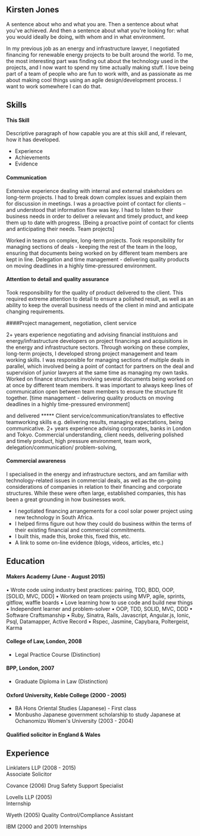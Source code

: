 ## Kirsten Jones

A sentence about who and what you are. Then a sentence about what you've achieved. And then a sentence about what you're looking for: what you would ideally be doing, with whom and in what environment.

In my previous job as an energy and infrastructure lawyer, I negotiated financing for renewable energy projects to be built around the world. To me, the most interesting part was finding out about the technology used in the projects, and I now want to spend my time actually making stuff. I love being part of a team of people who are fun to work with, and as passionate as me about making cool things using an agile design/development process. I want to work somewhere I can do that.


## Skills

#### This Skill

Descriptive paragraph of how capable you are at this skill and, if relevant, how it has developed.

- Experience
- Achievements
- Evidence

####  Communication
Extensive experience dealing with internal and external stakeholders on long-term projects. I had to break down complex issues and explain them for discussion in meetings. I was a proactive point of contact for clients – and understood that information flow was key. I had to listen to their business needs in order to deliver a relevant and timely product, and keep them up to date with progress. [Being a proactive point of contact for clients and anticipating their needs. Team projects]

Worked in teams on complex, long-term projects. Took responsibility for managing sections of deals - keeping the rest of the team in the loop, ensuring that documents being worked on by different team members are kept in line. Delegation and time management - delivering quality products on moving deadlines in a highly time-pressured environment. 

####  Attention to detail and quality assurance
Took responsibility for the quality of product delivered to the client. This required extreme attention to detail to ensure a polished result, as well as an ability to keep the overall business needs of the client in mind and anticipate  changing requirements.


####Project management, negotiation, client service

2+ years experience negotiating and advising financial instituions and energy/infrastructure developers on project financings and acquisitions in the energy and infrastructure sectors. Through working on these complex, long-term projects, I developed strong project management and team working skills. I was responsible for managing sections of multiple deals in parallel, which involved being a point of contact for partners on the deal and supervision of junior lawyers at the same time as managing my own tasks.
Worked on finance structures involving several documents being worked on at once by different team members. It was important to always keep lines of communication open between team members to ensure the structure fit together.
[time management - delivering quality products on moving deadlines in a highly time-pressured environment]

 and delivered ***** Client service/communication/translates to effective teamworking skills e.g. delivering results, managing expectations, being communicative. 2+ years experience advising corporates, banks in London and Tokyo. Commercial understanding, client needs, delivering polished and timely product, high pressure environment, team work, delegation/communication/ problem-solving,


####  Commercial awareness                                                                                                                                                 
I specialised in the energy and infrastructure sectors, and am familiar with technology-related issues in commercial deals, as well as the on-going considerations of companies in relation to their financing and corporate structures. While these were often large, established companies, this has been a great grounding in how businesses work.

- I negotiated financing arrangements for a cool solar power project using new technology in South Africa. 
- I helped firms figure out how they could do business within the terms of their existing financial and commercial commitments.
- I built this, made this, broke this, fixed this, etc.
- A link to some on-line evidence (blogs, videos, articles, etc.)

## Education

#### Makers Academy (June - August 2015)

•	Wrote code using industry best practices: pairing, TDD, BDD, OOP, [SOLID, MVC, DDD]
•	Worked on team projects using MVP, agile, sprints, gitflow, waffle boards
•	Love learning how to use code and build new things
•	Independent learner and problem-solver
•	OOP, TDD, SOLID, MVC, DDD
•	Software Craftsmanship
•	Ruby, Sinatra, Rails, Javascript, Angular.js, Ionic, Psql, Datamapper, Active Record
•	Rspec, Jasmine, Capybara, Poltergeist, Karma


#### College of Law, London, 2008
- Legal Practice Course (Distinction)

#### BPP, London, 2007
- Graduate Diploma in Law (Distinction)

#### Oxford University, Keble College (2000 - 2005)

- BA Hons Oriental Studies (Japanese) - First class 
- Monbusho Japanese government scholarship to study Japanese at Ochanomizu Women's University (2003 - 2004)

#### Qualified solicitor in England & Wales

## Experience

Linklaters LLP (2008 - 2015)    
Associate Solicitor

Covance (2006)
Drug Safety Support Specialist

Lovells LLP (2005)   
Internship

Wyeth (2005)
Quality Control/Compliance Assistant

IBM (2000 and 2001)
Internships
